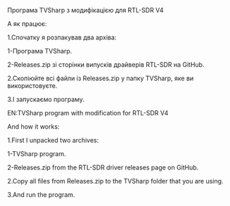 Програма TVSharp з модифікацією для RTL-SDR V4

А як працює:

1.Спочатку я розпакував два архіва:

1-Програма TVSharp.

2-Releases.zip зі сторінки випусків драйверів RTL-SDR на GitHub.

2.Скопіюйте всі файли із Releases.zip у папку TVSharp, яке ви використовуєте.

3.І запускаємо програму.

EN:TVSharp program with modification for RTL-SDR V4

And how it works:

1.First I unpacked two archives:

1-TVSharp program.

2-Releases.zip from the RTL-SDR driver releases page on GitHub.

2.Copy all files from Releases.zip to the TVSharp folder that you are using.

3.And run the program.
 
